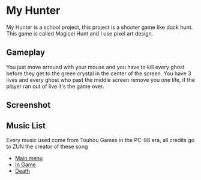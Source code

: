# My Hunter
My Hunter is a school project, this project is a shooter game like duck hunt. This game is called Magicel Hunt and I use pixel art design.

## Gameplay
You just move arround with your mouse and you have to kill every ghost before they get to the green crystal in the center of the screen. You have 3 lives and every ghost who past the middle screen remove you one life, if the player ran out of live it's the game over.

## Screenshot


## Music List
Every music used come from Touhou Games in the PC-98 era, all credits go to ZUN the creator of these song
- [Main menu]()
- [In Game]()
- [Death]()
